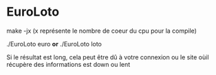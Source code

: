 # EuroLoto



make -jx      (x représente le nombre de coeur du cpu pour la compile)


./EuroLoto euro **or** ./EuroLoto loto

Si le résultat est long, cela peut être dû à votre connexion ou le site oùil récupère des informations est down ou lent